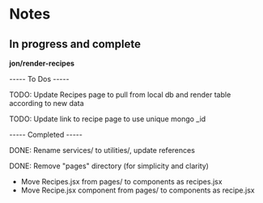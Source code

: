 # Notes

## In progress and complete

**jon/render-recipes**

----- To Dos -----

TODO: Update Recipes page to pull from local db and render table according to new data

TODO: Update link to recipe page to use unique mongo \_id

----- Completed -----

DONE: Rename services/ to utilities/, update references

DONE: Remove "pages" directory (for simplicity and clarity)

- Move Recipes.jsx from pages/ to components as recipes.jsx
- Move Recipe.jsx component from pages/ to components as recipe.jsx
